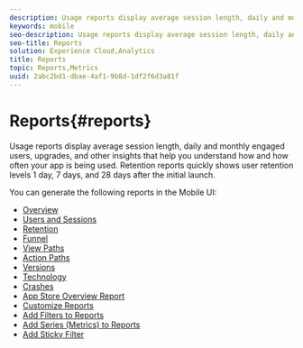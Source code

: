 ```yaml
---
description: Usage reports display average session length, daily and monthly engaged users, upgrades, and other insights that help you understand how and how often your app is being used. Retention reports quickly shows user retention levels 1 day, 7 days, and 28 days after the initial launch.
keywords: mobile
seo-description: Usage reports display average session length, daily and monthly engaged users, upgrades, and other insights that help you understand how and how often your app is being used. Retention reports quickly shows user retention levels 1 day, 7 days, and 28 days after the initial launch.
seo-title: Reports
solution: Experience Cloud,Analytics
title: Reports
topic: Reports,Metrics
uuid: 2abc2bd1-dbae-4af1-9b8d-1df2f6d3a81f
---
```


# Reports{#reports}

Usage reports display average session length, daily and monthly engaged users, upgrades, and other insights that help you understand how and how often your app is being used. Retention reports quickly shows user retention levels 1 day, 7 days, and 28 days after the initial launch.

You can generate the following reports in the Mobile UI: 

* [Overview](/help/using/usage/usage-overview.md)
* [Users and Sessions](/help/using/usage/users-sessions.md)
* [Retention](/help/using/usage/reports-retention.md)
* [Funnel](/help/using/usage/reports-funnel.md)
* [View Paths](/help/using/usage/reports-view-paths.md)
* [Action Paths](/help/using/usage/reports-action-paths.md)
* [Versions](/help/using/usage/c-reports-versions.md)
* [Technology](/help/using/usage/reports-technology.md)
* [Crashes](/help/using/usage/c-crashes.md)
* [App Store Overview Report](/help/using/usage/c-app-store-store-performance.md)
* [Customize Reports](/help/using/usage/reports-customize/reports-customize.md)
* [Add Filters to Reports](/help/using/usage/reports-customize/t-reports-customize.md)
* [Add Series (Metrics) to Reports](/help/using/usage/reports-customize/t-reports-series.md)
* [Add Sticky Filter](/help/using/usage/reports-customize/t-sticky-filter.md)

